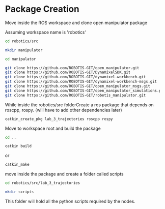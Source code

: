 # Package Creation

Move inside the ROS workspace and clone open manipulator package

Assuming workspace name is 'robotics'

```sh
cd robotics/src
```

```sh
mkdir manipulator
```

```sh
cd manipulator
```

```sh
git clone https://github.com/ROBOTIS-GIT/open_manipulator.git
git clone https://github.com/ROBOTIS-GIT/DynamixelSDK.git
git clone https://github.com/ROBOTIS-GIT/dynamixel-workbench.git
git clone https://github.com/ROBOTIS-GIT/dynamixel-workbench-msgs.git
git clone https://github.com/ROBOTIS-GIT/open_manipulator_msgs.git
git clone https://github.com/ROBOTIS-GIT/open_manipulator_simulations.git
git clone https://github.com/ROBOTIS-GIT/robotis_manipulator.git
```


While inside the robotics/src folderCreate a ros package that depends on roscpp, rospy. (will have to add other dependencies later)

```sh
catkin_create_pkg lab_3_trajectories roscpp rospy
```

Move to workspace root and build the package

```sh
cd ..
```

```sh
catkin build
```

or 

```sh
catkin_make
```

move inside the package and create a folder called scripts

```sh
cd robotics/src/lab_3_trajectories
```

```sh
mkdir scripts
```

This folder will hold all the python scripts required by the nodes.